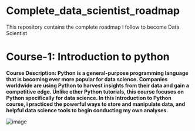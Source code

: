 # Complete_data_scientist_roadmap
This repository contains the complete roadmap i follow to become Data Scientist

# Course-1: Introduction to python
 
 **Course Description:
Python is a general-purpose programming language that is becoming ever more popular for data science. Companies worldwide are using Python to harvest insights from their data and gain a competitive edge. Unlike other Python tutorials, this course focuses on Python specifically for data science. In this Introduction to Python course, i practiced the powerful ways to store and manipulate data, and helpful data science tools to begin conducting my own analyses.**

![image](https://user-images.githubusercontent.com/37009367/113478792-b9f21a00-94a8-11eb-9ae4-09b63eeae5a0.png)


